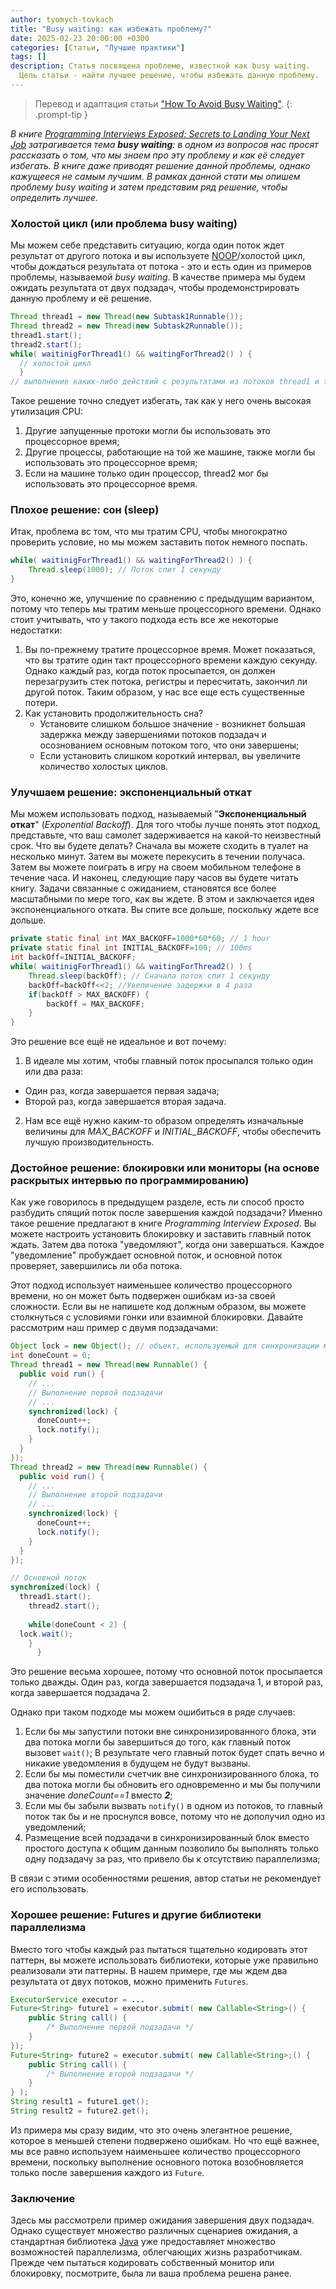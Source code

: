```yaml
---
author: tyomych-tovkach
title: "Busy waiting: как избежать проблему?"
date: 2025-02-23 20:00:00 +0300
categories: [Статьи, "Лучшие практики"]
tags: []
description: Статья посвящена проблеме, известной как busy waiting. 
  Цель статьи - найти лучшее решение, чтобы избежать данную проблему.
---
```


> Перевод и адаптация статьи ["How To Avoid Busy Waiting"](https://josephmate.wordpress.com/2016/02/04/how-to-avoid-busy-waiting/).
{: .prompt-tip }
 
_В книге [Programming Interviews Exposed: Secrets to Landing Your Next Job](https://www.amazon.com/Programming-Interviews-Exposed-Secrets-Landing/dp/1118261364/ref=sr_1_1?ie=UTF8&qid=1454104897&sr=8-1&keywords=programming+interviews+exposed)
затрагивается тема **busy waiting**: в одном из вопросов нас просят рассказать о том,
что мы знаем про эту проблему и как её следует избегать.
В книге даже приводят решение данной проблемы, однако кажущееся не самым лучшим.
В рамках данной стати мы опишем проблему busy waiting и затем представим ряд решение, чтобы определить лучшее._

### Холостой цикл (или проблема busy waiting)

Мы можем себе представить ситуацию, когда один поток ждет результат от другого потока
и вы используете [NOOP](https://ru.wikipedia.org/wiki/NOP)/холостой цикл,
чтобы дождаться результата от потока - это и есть один из примеров проблемы, называемой _busy waiting_.
В качестве примера мы будем ожидать результата от двух подзадач, чтобы продемонстрировать данную проблему и её решение.

```java
Thread thread1 = new Thread(new Subtask1Runnable());
Thread thread2 = new Thread(new Subtask2Runnable());
thread1.start();
thread2.start();
while( waitinigForThread1() && waitingForThread2() ) {
  // холостой цикл
  }
// выполнение каких-либо действий с результатами из потоков thread1 и thread2
```

Такое решение точно следует избегать, так как у него очень высокая утилизация CPU:

1. Другие запущенные протоки могли бы использовать это процессорное время;
2. Другие процессы, работающие на той же машине, также могли бы использовать это процессорное время;
3. Если на машине только один процессор, thread2 мог бы использовать это процессорное время.

### Плохое решение: сон (sleep)

Итак, проблема вс том, что мы тратим CPU, чтобы многократно проверить условие,
но мы можем заставить поток немного поспать.

```java
while( waitinigForThread1() && waitingForThread2() ) {
    Thread.sleep(1000); // Поток спит 1 секунду
}
```

Это, конечно же, улучшение по сравнению с предыдущим вариантом,
потому что теперь мы тратим меньше процессорного времени.
Однако стоит учитывать, что у такого подхода есть все же некоторые недостатки:

1. Вы по-прежнему тратите процессорное время. 
Может показаться, что вы тратите один такт процессорного времени каждую секунду. Однако каждый раз,
когда поток просыпается, он должен перезагрузить стек потока, регистры и пересчитать, закончил ли другой поток.
Таким образом, у нас все еще есть существенные потери.
2. Как установить продолжительность сна?
   - Установите слишком большое значение - возникнет большая задержка между
   завершениями потоков подзадач и осознованием основным потоком того, что они завершены; 
   - Если установить слишком короткий интервал, вы увеличите количество холостых циклов.

### Улучшаем решение: экспоненциальный откат

Мы можем использовать подход, называемый "**Экспоненциальный откат**" (_Exponential Backoff_).
Для того чтобы лучше понять этот подход, представьте, что ваш самолет задерживается на какой-то неизвестный срок.
Что вы будете делать? Сначала вы можете сходить в туалет на несколько минут.
Затем вы можете перекусить в течении получаса.
Затем вы можете поиграть в игру на своем мобильном телефоне в течение часа.
И наконец, следующие пару часов вы будете читать книгу.
Задачи связанные с ожиданием, становятся все более масштабными по мере того, как вы ждете.
В этом и заключается идея экспоненциального отката. Вы спите все дольше, поскольку ждете все дольше.

```java
private static final int MAX_BACKOFF=1000*60*60; // 1 hour
private static final int INITIAL_BACKOFF=100; // 100ms
int backOff=INITIAL_BACKOFF;
while( waitinigForThread1() && waitingForThread2() ) {
    Thread.sleep(backOff); // Сначала поток спит 1 секунду
    backOff=backOff<<2; //Увеличение задержки в 4 раза
    if(backOff > MAX_BACKOFF) {
        backOff = MAX_BACKOFF;
    }
}
```

Это решение все ещё не идеальное и вот почему:
1. В идеале мы хотим, чтобы главный поток просыпался только один или два раза:
  - Один раз, когда завершается первая задача;
  - Второй раз, когда завершается вторая задача.
2. Нам все ещё нужно каким-то образом определять изначальные величины для _MAX_BACKOFF_ и _INITIAL_BACKOFF_,
чтобы обеспечить лучшую производительность.

### Достойное решение: блокировки или мониторы (на основе раскрытых интервью по программированию)

Как уже говорилось в предыдущем разделе, есть ли способ просто разбудить спящий поток после завершения каждой подзадачи?
Именно такое решение предлагают в книге _Programming Interview Exposed_.
Вы можете настроить установить блокировку и заставить главный поток ждать. Затем два потока "уведомляют",
когда они завершаться. Каждое "уведомление" пробуждает основной поток, и основной поток проверяет,
завершились ли оба потока.

Этот подход использует наименьшее количество процессорного времени,
но он может быть подвержен ошибкам из-за своей сложности. Если вы не напишете код должным образом,
вы можете столкнуться с условиями гонки или взаимной блокировки. Давайте рассмотрим наш пример с двумя подзадачами:

```java
Object lock = new Object(); // объект, используемый для синхронизации между потоками
int doneCount = 0;
Thread thread1 = new Thread(new Runnable() {
  public void run() {
    // ...
    // Выполнение первой подзадачи
    // ...
    synchronized(lock) {
      doneCount++;
      lock.notify();
    }
  }
});
Thread thread2 = new Thread(new Runnable() {
  public void run() {
    // ...
    // Выполнение второй подзадачи
    // ...
    synchronized(lock) {
      doneCount++;
      lock.notify();
    }
  }
});

// Основной поток
synchronized(lock) {
  thread1.start();
    thread2.start();
 
    while(doneCount < 2) {
  lock.wait();
    }
      }
```

Это решение весьма хорошее, потому что основной поток просыпается только дважды.
Один раз, когда завершается подзадача 1, и второй раз, когда завершается подзадача 2.

Однако при таком подходе мы можем ошибиться в ряде случаев:

1. Если бы мы запустили потоки вне синхронизированного блока, эти два потока могли бы завершиться до того,
как главный поток вызовет `wait()`;
В результате чего главный поток будет спать вечно и никакие уведомления в будущем не будут вызваны.
2. Если бы мы поместили счетчик вне синхронизированного блока, то два потока могли бы обновить его одновременно и 
мы бы получили значение _doneCount==1_ вместо **_2_**;
3. Если мы бы забыли вызвать `notify()` в одном из потоков, то главный поток так бы и не проснулся вовсе,
потому что не дополучил одно из уведомлений;
4. Размещение всей подзадачи в синхронизированный блок вместо простого доступа к общим данным позволило бы выполнять
только одну подзадачу за раз, что привело бы к отсутствию параллелизма;

В связи с этими особенностями решения, автор статьи не рекомендует его использовать.

### Хорошее решение: Futures и другие библиотеки параллелизма

Вместо того чтобы каждый раз пытаться тщательно кодировать этот паттерн, вы можете использовать библиотеки,
которые уже правильно реализовали эти паттерны.
В нашем примере, где мы ждем два результата от двух потоков, можно применить `Futures`.

```java
ExecutorService executor = ...
Future<String> future1 = executor.submit( new Callable<String>() {
    public String call() {
        /* Выполнение первой подзадачи */
    }
});
Future<String> future2 = executor.submit( new Callable<String>;() {
    public String call() {
        /* Выполнение второй подзадачи */
    }
} );
String result1 = future1.get();
String result2 = future2.get();
```

Из примера мы сразу видим, что это очень элегантное решение, которое в меньшей степени подвержено ошибкам.
Но что ещё важнее, мы все равно используем наименьшее количество процессорного времени,
поскольку выполнение основного потока возобновляется только после завершения каждого из `Future`.

### Заключение

Здесь мы рассмотрели пример ожидания завершения двух подзадач.
Однако существует множество различных сценариев ожидания,
а стандартная библиотека [Java](https://docs.oracle.com/javase/8/docs/api/java/util/concurrent/package-summary.html)
уже предоставляет множество возможностей параллелизма, облегчающих жизнь разработчикам.
Прежде чем пытаться кодировать собственный монитор или блокировку, посмотрите, была ли ваша проблема решена ранее.
